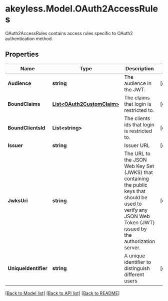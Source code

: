 # akeyless.Model.OAuth2AccessRules
OAuth2AccessRules contains access rules specific to OAuth2 authentication method.

## Properties

Name | Type | Description | Notes
------------ | ------------- | ------------- | -------------
**Audience** | **string** | The audience in the JWT. | [optional] 
**BoundClaims** | [**List&lt;OAuth2CustomClaim&gt;**](OAuth2CustomClaim.md) | The claims that login is restricted to. | [optional] 
**BoundClientsId** | **List&lt;string&gt;** | The clients ids that login is restricted to. | [optional] 
**Issuer** | **string** | Issuer URL | [optional] 
**JwksUri** | **string** | The URL to the JSON Web Key Set (JWKS) that containing the public keys that should be used to verify any JSON Web Token (JWT) issued by the authorization server. | [optional] 
**UniqueIdentifier** | **string** | A unique identifier to distinguish different users | [optional] 

[[Back to Model list]](../README.md#documentation-for-models) [[Back to API list]](../README.md#documentation-for-api-endpoints) [[Back to README]](../README.md)

